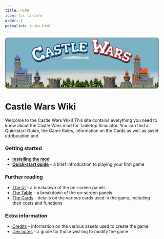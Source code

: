 ```yaml
---
title: Home
icon: fas fa-info
order: 1
permalink: index.html
---
```

![Banner](/assets/img/banner.png)

# Castle Wars Wiki

Welcome to the Castle Wars Wiki! This site contains everything you need to know about the Castle Wars mod for Tabletop Simulator. You can find a Quickstart Guide, the Game Rules, information on the Cards as well as asset attributation and 

### Getting started

* **[Installing the mod](installation)**
* **[Quick-start guide](quickstart)** - a brief introduction to playing your first game

### Further reading

* [The UI](the-ui) - a breakdown of the on-screen panels
* [The Table](the-table) - a breakdown of the on-screen panels
* [The Cards](the-cards) - details on the various cards used in the game, including their costs and functions

### Extra information

* [Credits](credits) - information on the various assets used to create the game
* [Dev notes](notes) - a guide for those wishing to modify the game